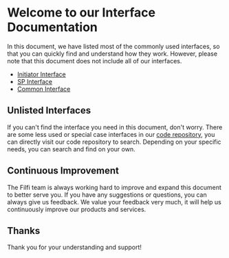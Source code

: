 # Welcome to our Interface Documentation

In this document, we have listed most of the commonly used interfaces, so that you can quickly find and understand how they work. However, please note that this document does not include all of our interfaces.

- [Initiator Interface](raiser.md)  
- [SP Interface](sp.md)  
- [Common Interface](common.md)  

## Unlisted Interfaces

If you can't find the interface you need in this document, don't worry. There are some less used or special case interfaces in our [code repository](https://github.com/filfi/letsfil-contracts), you can directly visit our code repository to search. Depending on your specific needs, you can search and find on your own.

## Continuous Improvement

The Filfi team is always working hard to improve and expand this document to better serve you. If you have any suggestions or questions, you can always give us feedback. We value your feedback very much, it will help us continuously improve our products and services.

## Thanks

Thank you for your understanding and support!
